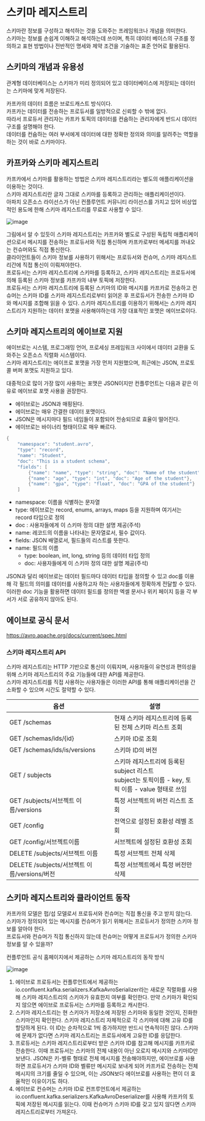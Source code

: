 # 스키마 레지스트리
스키마란 정보를 구성하고 해석하는 것을 도와주는 프레임워크나 개념을 의미한다.  
스키마는 정보를 손쉽게 이해하고 해석하는데 쓰이며, 특히 데이터 베이스의 구조를 정의하고 표현 방법이나 전반적인 명세와 제약 조건을 기술하는 표준 언어로 활용된다.

## 스키마의 개념과 유용성
관계형 데이터베이스는 스키마가 미리 정의되어 있고 데이터베이스에 저장되는 데이터는 스키마에 맞게 저장된다.  

카프카의 데이터 흐름은 브로드캐스트 방식이다.  
카프카는 데이터를 전송하는 프로듀서를 일방적으로 신뢰할 수 밖에 없다.  
따라서 프로듀서 관리자는 카프카 토픽의 데이터를 컨슘하는 관리자에게 반드시 데이터 구조를 설명해야 한다.  
데이터를 컨슘하는 여러 부서에게 데이터에 대한 정확한 정의와 의미를 알려주는 역할을 하는 것이 바로 스키마이다.  

## 카프카와 스키마 레지스트리
카프카에서 스키마를 활용하는 방법은 스키마 레지스트리라는 별도의 애플리케이션을 이용하는 것이다.  
스키마 레지스트리란 글자 그대로 스키마를 등록하고 관리하는 애플리케이션이다.  
아파치 오픈소스 라이선스가 아닌 컨플루언트 커뮤니티 라이선스를 가지고 있어 비상업적인 용도에 한해 스키마 레지스트리를
무료로 사용할 수 있다.

![image](https://github.com/kimj2su/til/assets/95600042/b673f6ea-ea08-49da-af00-86cb3393d459)  

그림에서 알 수 있듯이 스키마 레지스트리는 카프카와 별도로 구성된 독립적 애플리케이션으로서 메시지를 전송하는 프로듀서와 직접 통신하며
카프카로부터 메세지를 꺼내오는 컨슈머와도 직접 통신한다.   
클라이언트들이 스키마 정보를 사용하기 위해서는 프로듀서와 컨슈머, 스키마 레지스트리간에 직접 통신이 이뤄져야한다.  
프로듀서는 스키마 레지스트리에 스키마를 등록하고, 스키마 레지스트리는 프로듀서에 의해 등록된 스키마 정보를 카프카의 내부 토픽에 저장한다.  
프로듀서는 스키마 레지스트리에 등록된 스키마의 ID와 메시지를 카프카로 전송하고 컨슈머는 스키마 ID를 스키마 레지스트리로부터 읽어온 후 프로듀서가
전송한 스키마 ID와 메시지를 조합해 읽을 수 있다. 스키마 레지스트리를 이용하기 위해서는 스키마 레지스트리가 지원하는 데이터 포맷을 사용해야하는데
가장 대표적인 포맷은 에이브로이다.


## 스키마 레지스트리의 에이브로 지원
에이브로는 시스템, 프로그래밍 언어, 프로세싱 프레임워크 사이에서 데이터 교환을 도와주는 오픈소스 직렬화 시스템이다.  
스키마 레지스트리는 에이프로 포맷을 가장 먼저 지원했으며, 최근에는 JSON, 프로토콜 버퍼 포맷도 지원하고 있다.  

대중적으로 많이 가장 많이 사용하는 포맷은 JSON이지만 컨플루언트는 다음과 같은 이유로 에이브로 포맷 사용을 권장한다.
- 에이브로는 JSON과 매핑된다.
- 에이브로는 매우 간결한 데이터 포맷이다.
- JSON은 메시지마다 필드 네임들이 포함되어 전송되므로 효율이 떨어진다.
- 에이브로는 바이너리 형태이므로 매우 빠르다.

```java
{
    "namespace": "student.avro",
    "type": "record",
    "name": "Student",
    "doc": "This is a student schema",
    "fields": [
        {"name": "name", "type": "string", "doc": "Name of the student"},
        {"name": "age", "type": "int", "doc": "Age of the student"},
        {"name": "gpa", "type": "float", "doc": "GPA of the student"}
    ]

```
- namespace: 이름을 식별하는 문자열
- type: 에이브로는  record, enums, arrays, maps 등을 지원하며 여기서는 record 타입으로 정의
- doc : 사용자들에게 이 스키마 정의 대한 설명 제공(주석)
- name: 레코드의 이름을 나타내는 문자열로서, 필수 값이다.
- fields: JSON 배열로서, 필드들의 리스트를 뜻한다.
- name: 필드의 이름
  - type: boolean, int, long, string 등의 데이터 타입 정의
  - doc: 사용자들에게 이 스키마 정의 대한 설명 제공(주석)

JSON과 달리 에이브로는 데이터 필드마다 데이터 타입을 정의할 수 있고 doc를 이용해 각 필드의 의미를 데이터를 사용하고자 하는 사용자들에게 정확하게 전달할 수 있다.  
이러한 doc 기능을 활용하면 데이터 필드를 정의한 엑셀 문서나 위키 페이지 등을 각 부서가 서로 공유하지 않아도 된다.  

## 에이브로 공식 문서
https://avro.apache.org/docs/current/spec.html

### 스키마 레지스트리 API

스키마 레지스트리는 HTTP 기반으로 통신이 이뤄지며, 사용자들이 유연성과 편의성을 위해 스키마 레지스트리의 주요 기능들에 대한 API를 제공한다.  
스키마 레지스트리를 직접 사용하는 사용자들은 이러한 API를 통해 애플리케이션을 간소화할 수 있으며 시간도 절약할 수 있다.

| 옵션                             | 설명|
|--------------------------------|---|
| GET /schemas                   | 현재 스키마 레지스트리에 등록된 전체 스키마 리스트 조회|
| GET /schemas/ids/{id}          | 스키마 ID로 조회 |
| GET /schemas/ids/is/versions   | 스키마 ID의 버전|
| GET / subjects                 | 스키마 레지스트리에 등록된 subject 리스트 <br> subject는 토픽이름 - key, 토픽 이름 - value 형태로 쓰임|
| GET /subjects/서브젝트 이름/versions | 특정 서브젝트의 버전 리스트 조회|
| GET /config                    | 전역으로 설정된 호환성 레벨 조회|
| GET /config/서브젝트이름 | 서브젝트에 설정된 호환성 조회|
| DELETE /subjects/서브젝트 이름 | 특정 서브젝트 전체 삭제|
| DELETE /subjects/서브젝트 이름/versions/버전 | 특정 서브젝트에서 특정 버전만 삭제|



## 스키마 레지스트리와 클라이언트 동작
카프카의 모델은 펍/섭 모델로서 프로듀서와 컨슈머는 직접 통신을 주고 받지 않는다.  
스키마가 정의되어 있는 메시지를 컨슈머가 읽기 위해서는 프로듀서가 정의한 스키마 정보를 알아야 한다.  
프로듀서와 컨슈머가 직접 통신하지 않는데 컨슈머는 어떻게 프로듀서가 정의한 스키마 정보를 알 수 있을까?  

컨플루언트 공식 홈페이지에서 제공하는 스키마 레지스트리의 동작 방식

![image](https://github.com/kimj2su/til/assets/95600042/b116f245-eaf1-4e33-a385-d2593b168d7d)

1. 에이브로 프로듀서는 컨플루언트에서 제공하는 io.confluent.kafka.serializers.KafkaAvroSerializer라는 새로운 직렬화를 사용해 스키마 레지스트리의 스키마가 유효한지 여부를 확인한다. 만약 스키마가 확인되지 않으면 에이브로 프로듀서는 스키마를 등록하고 캐시한다.
2. 스키마 레지스트리는 현 스키마가 저장소에 저장된 스키마와 동일한 것인지, 진화한 스키마인지 확인한다. 스키마 레지스트리 자체적으로 각 스키마에 대해 고유 ID를 할당하게 된다. 이 ID는 순차적으로 1씩 증가하지만 반드시 연속적이진 않다. 스키마에 문제가 없다면 스키마 레지스트리는 프로듀서에게 고유한 ID를 응답한다.
3. 프로듀서는 스키마 레지스트리로부터 받은 스키마 ID를 참고해 메시지를 카프카로 전송한다. 이때 프로듀서는 스키마의 전체 내용이 아닌 오로지 메시지와 스키마ID만 보낸다. JSON은 키-벨류 형태로 전체 메시지를 전송해야하지만, 에이브로를 사용하면 프로듀서가 스키마 ID와 벨류만 메시지로 보내게 되어 카프카로 전송하는 전체 메시지의 크기를 줄일 수 있으며, 이는 JSON보다 에이브로를 사용하는 편이 더 효율적인 이유이기도 하다.
4. 에이브로 컨슈머는 스키마 ID로 컨프루언트에서 제공하는 io.confluent.kafka.serializers.KafkaAvroDeserializer를 사용해 카프카의 토픽에 저장된 메시지를 읽는다. 이때 컨슈머가 스키마 ID를 갖고 있지 않다면 스키마 레지스트리로부터 가져온다.

